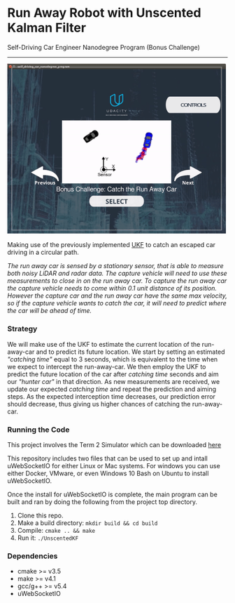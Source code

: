 # Run Away Robot with Unscented Kalman Filter

Self-Driving Car Engineer Nanodegree Program (Bonus Challenge)

---

<img src="./assets/video.gif?raw=true" width="500">




Making use of the previously implemented [UKF](https://github.com/camigord/Unscented-Kalman-Filter) to catch an escaped car driving in a circular path.

_The run away car is sensed by a stationary sensor, that is able to measure both noisy LiDAR and radar data. The capture vehicle will need to use these measurements to close in on the run away car. To capture the run away car the capture vehicle needs to come within 0.1 unit distance of its position. However the capture car and the run away car have the same max velocity, so if the capture vehicle wants to catch the car, it will need to predict where the car will be ahead of time._

### Strategy

We will make use of the UKF to estimate the current location of the run-away-car and to predict its future location. We start by setting an estimated _"catching time"_ equal to 3 seconds, which is equivalent to the time when we expect to intercept the run-away-car. We then employ the UKF to predict the future location of the car after _catching time_ seconds and aim our _"hunter car"_ in that direction. As new measurements are received, we update our expected _catching time_ and repeat the prediction and aiming steps. As the expected interception time decreases, our prediction error should decrease, thus giving us higher chances of catching the run-away-car.

### Running the Code

This project involves the Term 2 Simulator which can be downloaded [here](https://github.com/udacity/self-driving-car-sim/releases)

This repository includes two files that can be used to set up and intall uWebSocketIO for either Linux or Mac systems. For windows you can use either Docker, VMware, or even Windows 10 Bash on Ubuntu to install uWebSocketIO.

Once the install for uWebSocketIO is complete, the main program can be built and ran by doing the following from the project top directory.

1. Clone this repo.
2. Make a build directory: `mkdir build && cd build`
3. Compile: `cmake .. && make`
4. Run it: `./UnscentedKF`

### Dependencies

* cmake >= v3.5
* make >= v4.1
* gcc/g++ >= v5.4
* uWebSocketIO
